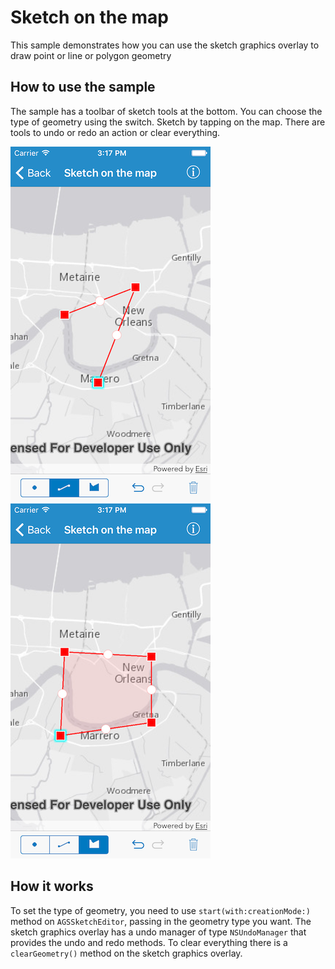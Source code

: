# Sketch on the map

This sample demonstrates how you can use the sketch graphics overlay to draw point or line or polygon geometry

## How to use the sample

The sample has a toolbar of sketch tools at the bottom. You can choose the type of geometry using the switch. Sketch by tapping on the map. There are tools to undo or redo an action or clear everything.

![](image1.png)
![](image2.png)

## How it works

To set the type of geometry, you need to use `start(with:creationMode:)` method on `AGSSketchEditor`, passing in the geometry type you want. The sketch graphics overlay has a undo manager of type `NSUndoManager` that provides the undo and redo methods. To clear everything there is a `clearGeometry()` method on the sketch graphics overlay.




